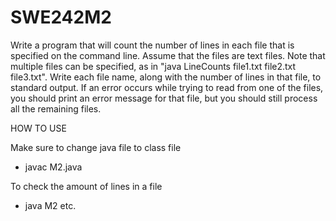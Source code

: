 # SWE242M2
 
Write a program that will count the number of lines in each file that is specified on the command line. Assume that the files are text files. Note that multiple files can be specified, as in "java LineCounts file1.txt file2.txt file3.txt". Write each file name, along with the number of lines in that file, to standard output. If an error occurs while trying to read from one of the files, you should print an error message for that file, but you should still process all the remaining files.

HOW TO USE

Make sure to change java file to class file
- javac M2.java

To check the amount of lines in a file
- java M2 <filename1> <filename2> etc.
